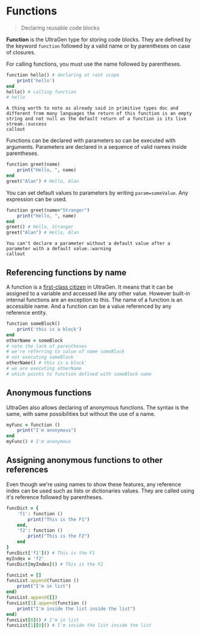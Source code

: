 # Functions

>Declaring reusable code blocks

**Function** is the UltraGen type for storing code blocks. They are defined by the keyword `function` followed by a valid name or by parentheses on case of closures.

For calling functions, you must use the name followed by parentheses.

```ruby
function hello() # declaring at root scope
    print('hello')
end
hello() # calling function
# hello
```

```callout
A thing worth to note as already said in primitive types doc and different from many languages the return of this function is an empty string and not null as the default return of a function is its live stream.:success
callout
```

Functions can be declared with parameters so can be executed with arguments. Parameters are declared in a sequence of valid names inside parentheses.

```ruby
function greet(name)
    print("Hello, ", name)
end
greet("Alan") # Hello, Alan
```

You can set default values to parameters by writing `param=someValue`. Any expression can be used. 

```ruby
function greet(name="Stranger")
    print("Hello, ", name)
end
greet() # Hello, Stranger
greet("Alan") # Hello, Alan
```

```callout
You can't declare a parameter without a default value after a parameter with a default value.:warning
callout
```

## Referencing functions by name

A function is a [first-class citizen](https://en.m.wikipedia.org/wiki/First-class_citizen) in UltraGen. It means that it can be assigned to a variable and accessed like any other value. However built-in internal functions are an exception to this. The name of a function is an accessible name. And a function can be a value referenced by any reference entity.

```ruby
function someBlock()
    print('this is a block')
end
otherName = someBlock
# note the lack of parentheses
# we're referring to value of name someBlock
# not executing someBlock
otherName() # this is a block'
# we are executing otherName
# which points to function defined with someBlock name
```

## Anonymous functions

UltraGen also allows declaring of anonymous functions. The syntax is the same, with same possibilities but without the use of a name.

```ruby
myFunc = function ()
    print("I'm anonymous")
end
myFunc() # I'm anonymous
```

## Assigning anonymous functions to other references

Even though we're using names to show these features, any reference index can be used such as lists or dictionaries values. They are called using it's reference followed by parentheses.

```ruby
funcDict = {
    'f1': function ()
        print("This is the F1")
    end,
    'f2': function () 
        print("This is the F2")
    end
}
funcDict['f1']() # This is the F1
myIndex = 'f2'
funcDict[myIndex]() # This is the F2

funcList = []
funcList.append(function ()
    print("I'm in list")
end)
funcList.append([])
funcList[1].append(function ()
    print("I'm inside the list inside the list")
end)
funcList[0]() # I'm in list
funcList[1][0]() # I'm inside the list inside the list
```
